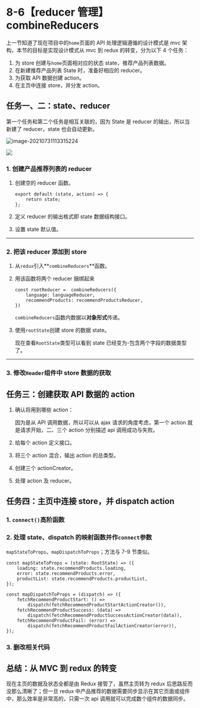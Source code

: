 # 8-6【reducer 管理】combineReducers

上一节知道了现在项目中的`home`页面的 API 处理逻辑遵循的设计模式是 mvc 架构，本节的目标是实现设计模式从 mvc 到 redux 的转变，分为以下 4 个任务：

1. 为 store 创建与`home`页面相对应的状态 state，推荐产品列表数据。
2. 在新建推荐产品列表 State 时，准备好相应的 reducer。
3. 为获取 API 数据创建 action。
4. 在主页中连接 store，并分发 action。



## 任务一、二：state、reducer

第一个任务和第二个任务是相互关联的，因为 State 是 reducer 的输出，所以当新建了 reducer，state 也会自动更新。

![image-20210731113315224](../https:cdn.jsdelivr.net/gh/Ethereal-bang/Images/Typora_Images/20210731113322.png)

<img src='http://i.loli.net/2021/07/30/9srcBMATZg5q3UG.png'>

### 1. 创建产品推荐列表的 reducer

1. 创建空的 reducer 函数。

    ```tsx
    export default (state, action) => {
    	return state;
    };
    ```

2. 定义 reducer 的输出格式即 state 数据结构接口。

3. 设置 state 默认值。

<hr>

### 2. 把该 reducer 添加到 store

1. 从`redux`引入**`combineReducers`**函数。

2. 用该函数将两个 reducer 捆绑起来

    ```tsx
    const rootReducer =  combineReducers({
        language: languageReducer,
        recommendProducts: recommendProductsReducer,
    })
    ```

    `combineReducers`函数内数据以**对象形式**传递。

3. 使用`rootState`创建 store 的数据 state。

    现在查看`RootState`类型可以看到 state 已经变为-包含两个字段的数据类型了。

<hr>

### 3. 修改`Header`组件中 store 数据的获取



## 任务三：创建获取 API 数据的 action

1. 确认将用到哪些 action：

    因为是从 API 调用数据，所以可以从 ajax 请求的角度考虑，第一个 action 就是请求开始，二、三个 action 分别描述 api 调用成功与失败。

2. 给每个 action 定义接口。

3. 将三个 action 混合，输出 action 的总类型。

4. 创建三个 actionCreator。

5. 处理 action 及 reducer。



## 任务四：主页中连接 store，并 dispatch action

### 1. `connect()`高阶函数

### 2. 处理 state、dispatch 的映射函数并作`connect`参数

`mapStateToProps`、`mapDispatchToProps`；方法与 7-9 节类似。

```tsx
const mapStateToProps = (state: RootState) => ({
	loading: state.recommendProducts.loading,
	error: state.recommendProducts.error,
	productList: state.recommendProducts.productList,
});

const mapDispatchToProps = (dispatch) => ({
	fetchRecommendProductStart: () =>
		dispatch(fetchRecommendProductStartActionCreator()),
	fetchRecommendProductSuccess: (data) =>
		dispatch(fetchRecommendProductSuccessActionCreator(data)),
	fetchRecommendProductFail: (error) =>
		dispatch(fetchRecommendProductFailActionCreator(error)),
});
```

### 3. 删改相关代码



## 总结：从 MVC 到 redux 的转变

现在主页的数据及状态全都是由 Redux 接管了，虽然主页转为 redux 后思路反而没那么清晰了；但一旦 redux 中产品推荐的数据需要同步显示在其它页面或组件中，那么效率是非常高的，只需一次 api 调用就可以完成数个组件的数据同步。




